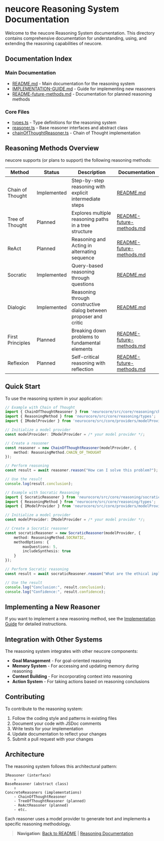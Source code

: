 # neucore Reasoning System Documentation

Welcome to the neucore Reasoning System documentation. This directory contains comprehensive documentation for understanding, using, and extending the reasoning capabilities of neucore.

## Documentation Index

### Main Documentation
- [README.md](./README.md) - Main documentation for the reasoning system
- [IMPLEMENTATION-GUIDE.md](./IMPLEMENTATION-GUIDE.md) - Guide for implementing new reasoners
- [README-future-methods.md](./README-future-methods.md) - Documentation for planned reasoning methods

### Core Files
- [types.ts](./types.ts) - Type definitions for the reasoning system
- [reasoner.ts](./reasoner.ts) - Base reasoner interfaces and abstract class
- [chainOfThoughtReasoner.ts](./chainOfThoughtReasoner.ts) - Chain of Thought implementation

## Reasoning Methods Overview

neucore supports (or plans to support) the following reasoning methods:

| Method | Status | Description | Documentation |
|--------|--------|-------------|---------------|
| Chain of Thought | Implemented | Step-by-step reasoning with explicit intermediate steps | [README.md](./README.md#chain-of-thought-reasoner) |
| Tree of Thought | Planned | Explores multiple reasoning paths in a tree structure | [README-future-methods.md](./README-future-methods.md#tree-of-thought-tot) |
| ReAct | Planned | Reasoning and Acting in alternating sequence | [README-future-methods.md](./README-future-methods.md#react-reasoning--acting) |
| Socratic | Implemented | Query-based reasoning through questions | [README.md](./README.md#socratic-reasoner) |
| Dialogic | Implemented | Reasoning through constructive dialog between proposer and critic | [README.md](./README.md#dialogic-reasoner) |
| First Principles | Planned | Breaking down problems to fundamental elements | [README-future-methods.md](./README-future-methods.md#first-principles-reasoning) |
| Reflexion | Planned | Self-critical reasoning with reflection | [README-future-methods.md](./README-future-methods.md#reflexion) |

## Quick Start

To use the reasoning system in your application:

```typescript
// Example with Chain of Thought
import { ChainOfThoughtReasoner } from 'neurocore/src/core/reasoning/chainOfThoughtReasoner';
import { ReasoningMethod } from 'neurocore/src/core/reasoning/types';
import { IModelProvider } from 'neurocore/src/core/providers/modelProvider';

// Initialize a model provider
const modelProvider: IModelProvider = /* your model provider */;

// Create a reasoner
const reasoner = new ChainOfThoughtReasoner(modelProvider, {
    method: ReasoningMethod.CHAIN_OF_THOUGHT
});

// Perform reasoning
const result = await reasoner.reason("How can I solve this problem?");

// Use the result
console.log(result.conclusion);
```

```typescript
// Example with Socratic Reasoning
import { SocraticReasoner } from 'neurocore/src/core/reasoning/socraticReasoner';
import { ReasoningMethod } from 'neurocore/src/core/reasoning/types';
import { IModelProvider } from 'neurocore/src/core/providers/modelProvider';

// Initialize a model provider
const modelProvider: IModelProvider = /* your model provider */;

// Create a Socratic reasoner
const socraticReasoner = new SocraticReasoner(modelProvider, {
    method: ReasoningMethod.SOCRATIC,
    methodOptions: {
        maxQuestions: 5,
        includeSynthesis: true
    }
});

// Perform Socratic reasoning
const result = await socraticReasoner.reason("What are the ethical implications of AI?");

// Use the result
console.log("Conclusion:", result.conclusion);
console.log("Confidence:", result.confidence);
```

## Implementing a New Reasoner

If you want to implement a new reasoning method, see the [Implementation Guide](./IMPLEMENTATION-GUIDE.md) for detailed instructions.

## Integration with Other Systems

The reasoning system integrates with other neucore components:

- **Goal Management** - For goal-oriented reasoning
- **Memory System** - For accessing and updating memory during reasoning
- **Context Building** - For incorporating context into reasoning
- **Action System** - For taking actions based on reasoning conclusions

## Contributing

To contribute to the reasoning system:

1. Follow the coding style and patterns in existing files
2. Document your code with JSDoc comments
3. Write tests for your implementation
4. Update documentation to reflect your changes
5. Submit a pull request with your changes

## Architecture

The reasoning system follows this architectural pattern:

```
IReasoner (interface)
    ↑
BaseReasoner (abstract class)
    ↑
ConcreteReasoners (implementations)
    - ChainOfThoughtReasoner
    - TreeOfThoughtReasoner (planned)
    - ReActReasoner (planned)
    - etc.
```

Each reasoner uses a model provider to generate text and implements a specific reasoning methodology. 

> **Navigation**: [Back to README](../README.md) | [Reasoning Documentation](REASONING.md) 